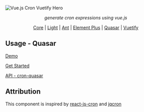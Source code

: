 ![Vue.js Cron Vuetify Hero](https://raw.githubusercontent.com/abichinger/vue-js-cron/main/assets/vue-js-cron-hero.png)

<p align="center">
    <em>generate cron expressions using vue.js</em>
</p>

<p align="center">
<a href="https://www.npmjs.com/package/@vue-js-cron/core">Core</a> |
<a href="https://www.npmjs.com/package/@vue-js-cron/light">Light</a> |
<a href="https://www.npmjs.com/package/@vue-js-cron/ant">Ant</a> |
<a href="https://www.npmjs.com/package/@vue-js-cron/element-plus">Element Plus</a> |
<a href="https://www.npmjs.com/package/@vue-js-cron/quasar">Quasar</a> |
<a href="https://www.npmjs.com/package/@vue-js-cron/vuetify">Vuetify</a>
</p>

## Usage - Quasar

[Demo](https://abichinger.github.io/vue-js-cron/demo.html)

[Get Started](https://abichinger.github.io/vue-js-cron/guide/getting-started-quasar)

[API - cron-quasar](https://abichinger.github.io/vue-js-cron/api/quasar.html)

## Attribution

This component is inspired by [react-js-cron](https://github.com/xrutayisire/react-js-cron) and [jqcron](https://github.com/arnapou/jqcron)